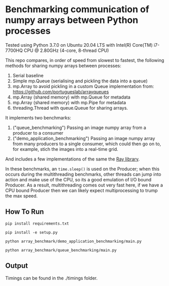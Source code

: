 # Benchmarking communication of numpy arrays between Python processes 

Tested using Python 3.7.0 on Ubuntu 20.04 LTS with Intel(R) Core(TM) i7-7700HQ CPU @ 2.80GHz (4-core, 8-thread CPU)   

This repo compares, in order of speed from slowest to fastest, the following methods for sharing numpy arrays between processes:

1. Serial baseline
2. Simple mp.Queue (serialising and pickling the data into a queue)
3. mp.Array to avoid pickling in a custom Queue implementation from: https://github.com/portugueslab/arrayqueues
4. mp.Array (shared memory) with mp.Queue for metadata
5. mp.Array (shared memory) with mp.Pipe for metadata
6. threading.Thread with queue.Queue for sharing arrays.

It implements two benchmarks:

1. ("queue_benchmarking") Passing an image numpy array from a producer to a consumer
2. ("demo_application_benchmarking") Passing an image numpy array from many producers to a single consumer, which could then go on to, for example, stich the images into a real-time grid.

And includes a few implementations of the same the [Ray library](https://docs.ray.io/en/latest/index.html).

In these benchmarks, an `time.sleep()` is used on the Producer; when this occurs during the multithreading benchmarks, other threads can jump into action and make use of the CPU, so its a good emulation of I/O bound Producer. As a result, multithreading comes out very fast here, if we have a CPU bound Producer then we can likely expect multiprocessing to trump the max speed.

## How To Run 

`pip install requirements.txt`

`pip install -e setup.py`

`python array_benchmark/demo_application_benchmarking/main.py`

`python array_benchmark/queue_benchmarking/main.py`

## Output

Timings can be found in the ./timings folder. 
